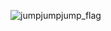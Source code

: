 ![jumpjumpjump_flag](https://user-images.githubusercontent.com/30953572/184820104-3fea1b3b-8df9-49cd-9d3e-3f21c7bcf35a.png)
